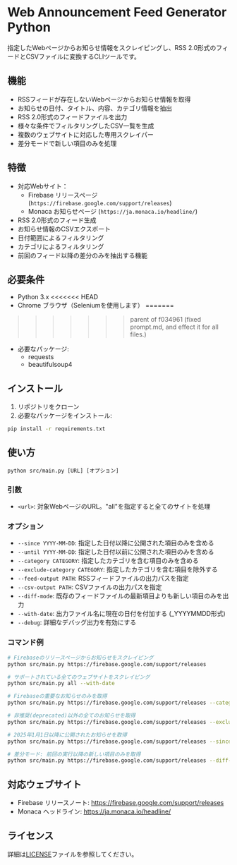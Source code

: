 # Web Announcement Feed Generator Python

指定したWebページからお知らせ情報をスクレイピングし、RSS 2.0形式のフィードとCSVファイルに変換するCLIツールです。

## 機能

- RSSフィードが存在しないWebページからお知らせ情報を取得
- お知らせの日付、タイトル、内容、カテゴリ情報を抽出
- RSS 2.0形式のフィードファイルを出力
- 様々な条件でフィルタリングしたCSV一覧を生成
- 複数のウェブサイトに対応した専用スクレイパー
- 差分モードで新しい項目のみを処理
## 特徴

- 対応Webサイト：
  - Firebase リリースページ (`https://firebase.google.com/support/releases`)
  - Monaca お知らせページ (`https://ja.monaca.io/headline/`)
- RSS 2.0形式のフィード生成
- お知らせ情報のCSVエクスポート
- 日付範囲によるフィルタリング
- カテゴリによるフィルタリング
- 前回のフィード以降の差分のみを抽出する機能

## 必要条件

- Python 3.x
<<<<<<< HEAD
- Chrome ブラウザ（Seleniumを使用します）
=======
>>>>>>> parent of f034961 (fixed prompt.md, and effect it for all files.)
- 必要なパッケージ:
  - requests
  - beautifulsoup4

## インストール

1. リポジトリをクローン
2. 必要なパッケージをインストール:

```sh
pip install -r requirements.txt
```

## 使い方

```
python src/main.py [URL] [オプション]
```

### 引数

- `<url>`: 対象WebページのURL。"all"を指定すると全てのサイトを処理

### オプション

- `--since YYYY-MM-DD`: 指定した日付以降に公開された項目のみを含める
- `--until YYYY-MM-DD`: 指定した日付以前に公開された項目のみを含める
- `--category CATEGORY`: 指定したカテゴリを含む項目のみを含める
- `--exclude-category CATEGORY`: 指定したカテゴリを含む項目を除外する
- `--feed-output PATH`: RSSフィードファイルの出力パスを指定
- `--csv-output PATH`: CSVファイルの出力パスを指定
- `--diff-mode`: 既存のフィードファイルの最新項目よりも新しい項目のみを出力
- `--with-date`: 出力ファイル名に現在の日付を付加する (_YYYYMMDD形式)
- `--debug`: 詳細なデバッグ出力を有効にする

### コマンド例

```sh
# Firebaseのリリースページからお知らせをスクレイピング
python src/main.py https://firebase.google.com/support/releases

# サポートされている全てのウェブサイトをスクレイピング
python src/main.py all --with-date

# Firebaseの重要なお知らせのみを取得
python src/main.py https://firebase.google.com/support/releases --category important

# 非推奨(deprecated)以外の全てのお知らせを取得
python src/main.py https://firebase.google.com/support/releases --exclude-category deprecated

# 2025年1月1日以降に公開されたお知らせを取得
python src/main.py https://firebase.google.com/support/releases --since 2025-01-01

# 差分モード: 前回の実行以降の新しい項目のみを取得
python src/main.py https://firebase.google.com/support/releases --diff-mode
```

## 対応ウェブサイト

- Firebase リリースノート: https://firebase.google.com/support/releases
- Monaca ヘッドライン: https://ja.monaca.io/headline/

## ライセンス

詳細は[LICENSE](LICENSE)ファイルを参照してください。